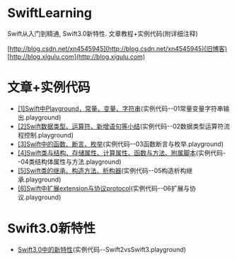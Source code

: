 SwiftLearning
=============
Swift从入门到精通, Swift3.0新特性. 文章教程+实例代码(附详细注释)

[http://blog.csdn.net/xn4545945](http://blog.csdn.net/xn4545945)(旧博客)
[http://blog.xigulu.com](http://blog.xigulu.com)

文章+实例代码
==============
 * [[1]Swift中Playground，常量、变量、字符串](http://blog.csdn.net/xn4545945/article/details/39246197)(实例代码--01常量变量字符串输出.playground)
 * [[2]Swift数据类型、运算符、新增语句等小结](http://blog.csdn.net/xn4545945/article/details/39266805)(实例代码--02数据类型运算符流程控制.playground)
 *  [[3]Swift中的函数、断言、枚举](http://blog.csdn.net/xn4545945/article/details/39283431)(实例代码--03函数断言与枚举.playground)
 *  [[4]Swift类与结构、存储属性、计算属性、函数与方法、附属脚本](http://blog.csdn.net/xn4545945/article/details/39311027)(实例代码--04类结构体属性与方法.playground)
 *  [[5]Swift类的继承、构造方法、析构器](http://blog.csdn.net/xn4545945/article/details/39491097)(实例代码--05构造析构继承.playground)
 *  [[6]Swift中扩展extension与协议protocol](http://blog.csdn.net/xn4545945/article/details/39800061)(实例代码--06扩展与协议.playground)

Swift3.0新特性
==============
 *  [Swift3.0中的新特性](http://blog.csdn.net/xn4545945/article/details/39800061)(实例代码--Swift2vsSwift3.playground)
